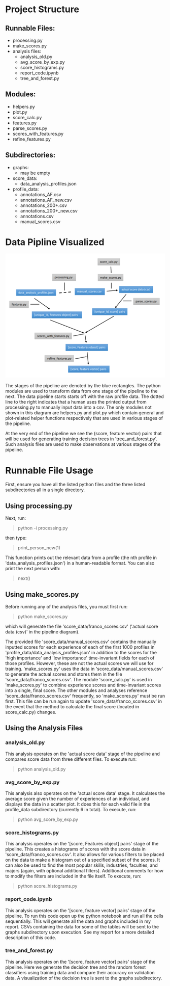 # Project Structure

## Runnable Files:
- processing.py
- make_scores.py
- analysis files:
  - analysis_old.py
  - avg_score_by_exp.py
  - score_histograms.py
  - report_code.ipynb
  - tree_and_forest.py
## Modules:
 - helpers.py
 - plot.py
 - score_calc.py
 - features.py
 - parse_scores.py
 - scores_with_features.py
 - refine_features.py
 ## Subdirectories:
- graphs:
  - may be empty
- score_data:
  - data_analysis_profiles.json
- profile_data:
  - annotations_AF.csv
  - annotations_AF_new.csv
  - annotations_200+.csv
  - annotations_200+_new.csv
  - annotations.csv
  - manual_scores.csv
  
# Data Pipline Visualized
![](images/pipeline.png)

The stages of the pipeline are denoted by the blue rectangles. The python modules are used to transform data from one stage of the pipeline to the next. The data pipeline starts starts off with the raw profile data. The dotted line to the right indicates that a human uses the printed output from processing.py to manually input data into a csv. The only modules not shown in this diagram are helpers.py and plot.py which contain general and plot-related helper functions respectively that are used in various stages of the pipeline.

At the very end of the pipeline we see the (score, feature vector) pairs that will be used for generating training decision trees in 'tree_and_forest.py'. Such analysis files are used to make observations at various stages of the pipeline.

# Runnable File Usage
First, ensure you have all the listed python files and the three listed subdirectories all in a single directory.

## Using processing.py
Next, run:

> python -i processing.py

then type:

> print_person_new(1)

This function prints out the relevant data from a profile (the nth profile in 'data_analysis_profiles.json') in a human-readable format. You can also print the next person with:

> next()

## Using make_scores.py

Before running any of the analysis files, you must first run:

> python make_scores.py

which will generate the file 'score_data/franco_scores.csv' ('actual score data (csv)' in the pipeline diagram).

The provided file 'score_data/manual_scores.csv' contains the manually inputted scores for each experience of each of the first 1000 profiles in 'profile_data/data_analysis_profiles.json' in addition to the scores for the 'high importance' and 'low importance' time-invariant fields for each of those profiles. However, these are not the actual scores we will use for training. 'make_scores.py' uses the data in 'score_data/manual_scores.csv' to generate the actual scores and stores them in the file 'score_data/franco_scores.csv'. The module 'score_calc.py' is used in 'make_scores.py' to combine experience scores and time-invariant scores into a single, final score. The other modules and analyses reference 'score_data/franco_scores.csv' frequently, so 'make_scores.py' must be run first. This file can be run again to update 'score_data/franco_scores.csv' in the event that the method to calculate the final score (located in score_calc.py) changes.

## Using the Analysis Files

### analysis_old.py
This analysis operates on the 'actual score data' stage of the pipeline and compares score data from three different files.
To execute run:
> python analysis_old.py

### avg_score_by_exp.py
This analysis also operates on the 'actual score data' stage. It calculates the average score given the number of experiences of an individual, and displays the data in a scatter plot. It does this for each valid file in the profile_data subdirectory (currently 6 in total).
To execute, run:
> python avg_score_by_exp.py

### score_histograms.py
This analysis operates on the '[score, Features object] pairs' stage of the pipeline. This creates a histograms of scores with the score data in 'score_data/franco_scores.csv'. It also allows for various filters to be placed on the data to make a histogram out of a specified subset of the scores. It can also be used to find the most popular skills, industries, faculties, and majors (again, with optional additional filters). Additional comments for how to modify the filters are included in the file itself.
To execute, run:
> python score_histograms.py

### report_code.ipynb
This analysis operates on the '[score, feature vector] pairs' stage of the pipeline. To run this code open up the python notebook and run all the cells sequentially. This will generate all the data and graphs included in my report. CSVs containing the data for some of the tables will be sent to the graphs subdirectory upon execution. See my report for a more detailed description of this code.

### tree_and_forest.py
This analysis operates on the '[score, feature vector] pairs' stage of the pipeline. Here we generate the decision tree and the random forest classifiers using training data and compare their accuracy on validation data. A visualization of the decision tree is sent to the graphs subdirectory.
